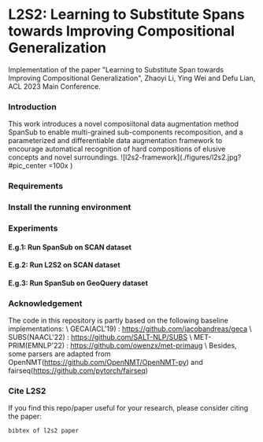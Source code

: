 # L2S2: Learning to Substitute Spans towards Improving Compositional Generalization
Implementation of the paper "Learning to Substitute Span towards Improving Compositional Generalization", Zhaoyi Li, Ying Wei and Defu Lian, ACL 2023 Main Conference.
### Introduction
This work introduces a novel composiitonal data augmentation method SpanSub to enable multi-grained sub-components recomposition, and a parameterized and differentiable data augmentation framework to encourage automatical recognition of hard compositions of elusive concepts and novel surroundings.
![l2s2-framework](./figures/l2s2.jpg?#pic_center =100x )
### Requirements

### Install the running environment

### Experiments
#### E.g.1: Run SpanSub on SCAN dataset

#### E.g.2: Run L2S2 on SCAN dataset

#### E.g.3: Run SpanSub on GeoQuery dataset

### Acknowledgement
The code in this repository is partly based on the following baseline implementations: \\
GECA(ACL'19) : https://github.com/jacobandreas/geca \\
SUBS(NAACL'22) : https://github.com/SALT-NLP/SUBS \\
MET-PRIM(EMNLP'22) : https://github.com/owenzx/met-primaug \\
Besides, some parsers are adapted from OpenNMT(https://github.com/OpenNMT/OpenNMT-py) and fairseq(https://github.com/pytorch/fairseq)

### Cite L2S2
If you find this repo/paper useful for your research, please consider citing the paper:
```
bibtex of l2s2 paper
```